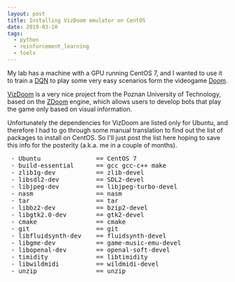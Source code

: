 ```yaml
---
layout: post
title: Installing VizDoom emulator on CentOS
date: 2019-03-10
tags:
  - python
  - reinforcement_learning
  - tools
---
```


My lab has a machine with a GPU running CentOS 7, and I wanted to use it to train a [DQN](https://www.nature.com/articles/nature14236) to play some very easy scenarios form the videogame [Doom](https://en.wikipedia.org/wiki/Doom_(1993_video_game)).

[VizDoom](http://vizdoom.cs.put.edu.pl/) is a very nice project from the Poznan University of Technology, based on the [ZDoom](https://github.com/rheit/zdoom) engine, which allows users to develop bots that play the game only based on visual information.

Unfortunately the dependencies for VizDoom are listed only for Ubuntu, and therefore I had to go through some manual translation to find out the list of packages to install on CentOS. So I'll just post the list here hoping to save this info for the posterity (a.k.a. me in a couple of months).

<pre>
 - Ubuntu               == CentOS 7
 - build-essential      == gcc gcc-c++ make
 - zlib1g-dev           == zlib-devel
 - libsdl2-dev          == SDL2-devel
 - libjpeg-dev          == libjpeg-turbo-devel
 - nasm                 == nasm
 - tar                  == tar
 - libbz2-dev           == bzip2-devel
 - libgtk2.0-dev        == gtk2-devel
 - cmake                == cmake
 - git                  == git
 - libfluidsynth-dev    == fluidsynth-devel
 - libgme-dev           == game-music-emu-devel
 - libopenal-dev        == openal-soft-devel
 - timidity             == libtimidity
 - libwildmidi          == wildmidi-devel
 - unzip                == unzip
</pre>

